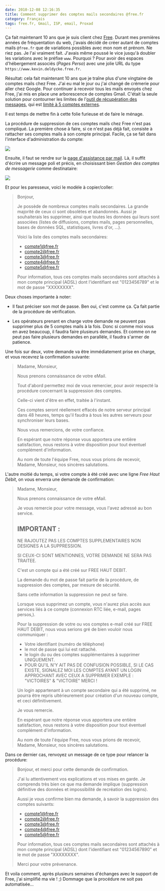 ```yaml
---
date: 2010-12-08 12:16:35
title: Comment supprimer des comptes mails secondaires @free.fr
category: Français
tags: free.fr, Gmail, ISP, email, Proxad
---
```


Ça fait maintenant 10 ans que je suis client chez [Free](https://free.fr). Durant mes premières années de fréquentation du web, j'avais décidé de créer autant de comptes mails `@free.fr` que de variations possibles avec mon nom et prénom. Ne riez pas. Je l'ai vraiment fait. J'avais même poussé le vice jusqu'à doubler les variations avec le préfixe `www`. Pourquoi&nbsp;? Pour avoir des espaces d'hébergement associés (_Pages Perso_) avec une jolie URL du type `https://www.kevin.deldycke.free.fr`.

Résultat: cela fait maintenant 10 ans que je traîne plus d'une vingtaine de comptes mails chez Free. J'ai eu mal le jour ou j'ai changé de crémerie pour aller chez Google. Pour continuer à recevoir tous les mails envoyés chez Free, j'ai mis en place une arborescence de comptes Gmail. C'était la seule solution pour contourner les limites de l'[outil de récupération des messages](https://mail.google.com/support/bin/answer.py?answer=21288), qui est [limité à 5 comptes externes](https://kb.mozillazine.org/Using_Gmail_with_Thunderbird_and_Mozilla_Suite#Mail_fetcher).

Il est temps de mettre fin à cette folie furieuse et de faire le ménage.

La procédure de suppression de ces comptes mails chez Free n'est pas compliqué. La première chose à faire, si ce n'est pas déjà fait, consiste à rattacher ses comptes mails à son compte principal. Facile, ça se fait dans l'interface d'administration du compte:

![](/uploads/2010/rattacher-compte-mail.png)

Ensuite, il faut se rendre sur la [page d'assistance par mail](https://www.free.fr/assistance/mail.html). Là, il suffit d'écrire un message poli et précis, en choisissant bien _Gestion des comptes de messagerie_ comme destinataire:

![](/uploads/2010/free-assistance-mail.png)

Et pour les paresseux, voici le modèle à copier/coller:

> Bonjour,
> 
> Je possède de nombreux comptes mails secondaires. La grande majorité de ceux ci sont obsolètes et abandonnés. Aussi je souhaiterais les supprimer, ainsi que toutes les données qui leurs sont associées (listes de diffusions, comptes mails, pages personnelles, bases de données SQL, statistiques, livres d'or, ...).
> 
> Voici la liste des comptes mails secondaires:
>   * compte1@free.fr
>   * compte2@free.fr
>   * compte3@free.fr
>   * compte4@free.fr
>   * compte5@free.fr
> 
> Pour information, tous ces comptes mails secondaires sont attachés à mon compte principal (ADSL) dont l'identifiant est "0123456789" et le mot de passe "XXXXXXXX".

Deux choses importante à noter:

  * Il faut préciser son mot de passe. Ben oui, c'est comme ça. Ça fait partie de la procédure de vérification.

  * Les opérateurs prenant en charge votre demande ne peuvent pas supprimer plus de 5 comptes mails à la fois. Donc si comme moi vous en avez beaucoup, il faudra faire plusieurs demandes. Et comme on ne peut pas faire plusieurs demandes en parallèle, il faudra s'armer de patience.

Une fois sur deux, votre demande va être immédiatement prise en charge, et vous recevrez la confirmation suivante:

> Madame, Monsieur,
> 
> Nous prenons connaissance de votre eMail.
> 
> Tout d'abord permettez moi de vous remercier, pour avoir respecté la procédure concernant la suppression des comptes.
> 
> Celle-ci vient d'être en effet, traitée à l'instant.
> 
> Ces comptes seront réellement effacés de notre serveur principal dans 48 heures, temps qu'il faudra à tous les autres serveurs pour synchroniser leurs bases.
> 
> Nous vous remercions, de votre confiance.
> 
> En espérant que notre réponse vous apportera une entière satisfaction, nous restons à votre disposition pour tout éventuel complément d'information.
> 
> Au nom de toute l'équipe Free, nous vous prions de recevoir, Madame, Monsieur, nos sincères salutations.

L'autre moitié du temps, si votre compte à été créé avec une ligne _Free Haut Débit_, on vous enverra une demande de confirmation:

> Madame, Monsieur,
> 
> Nous prenons connaissance de votre eMail.
> 
> Je vous remercie pour votre message, vous l'avez adressé au bon service.
> 
> IMPORTANT :
> ----------
> 
> NE RAJOUTEZ PAS LES COMPTES SUPPLEMENTAIRES NON DESIGNES A LA SUPPRESSION.
> 
> SI CEUX-CI SONT MENTIONNES, VOTRE DEMANDE NE SERA PAS TRAITEE.
> 
> C'est un compte qui a été créé sur FREE HAUT DEBIT.
> 
> La demande du mot de passe fait partie de la procédure, de suppression des comptes, par mesure de sécurité.
> 
> Sans cette information la suppression ne peut se faire.
> 
> Lorsque vous supprimez un compte, vous n'aurez plus accès aux services liés à ce compte (connexion RTC liée, e-mail, pages persos,).
> 
> Pour la suppression de votre ou vos comptes e-mail créé sur FREE HAUT DEBIT, nous vous serions gré de bien vouloir nous communiquer :
> - Votre identifiant (numéro de téléphone)
> - le mot de passe qui lui est rattaché.
> - le login du ou des comptes supplémentaires à supprimer UNIQUEMENT.
> - POUR QU'IL N'Y AIT PAS DE CONFUSION POSSIBLE, SI LE CAS EXISTE, SIGNALEZ MOI LES COMPTES AYANT UN LOGIN APPROCHANT AVEC CEUX A SUPPRIMER EXEMPLE : "VICTOIRES" & "VICTOIRE" MERCI !
> 
> Un login appartenant à un compte secondaire qui a été supprimé, ne pourra être repris ultérieurement pour création d'un nouveau compte, et ceci définitivement.
> 
> Je vous remercie.
> 
> En espérant que notre réponse vous apportera une entière satisfaction, nous restons à votre disposition pour tout éventuel complément d'information.
> 
> Au nom de toute l'équipe Free, nous vous prions de recevoir, Madame, Monsieur, nos sincères salutations.

Dans ce dernier cas, renvoyez un message de ce type pour relancer la procédure:

> Bonjour, et merci pour cette demande de confirmation.
> 
> J'ai lu attentivement vos explications et vos mises en garde. Je comprends très bien ce que ma demande implique (suppression définitive des données et impossibilité de recréation des logins).
> 
> Aussi je vous confirme bien ma demande, à savoir la suppression des comptes suivants:
>   * compte1@free.fr
>   * compte2@free.fr
>   * compte3@free.fr
>   * compte4@free.fr
>   * compte5@free.fr
> 
> Pour information, tous ces comptes mails secondaires sont attachés à mon compte principal (ADSL) dont l'identifiant est "01234567890" et le mot de passe "XXXXXXXX".
> 
> Merci pour votre prévenance.

Et voila comment, après plusieurs semaines d'échanges avec le support de Free, j'ai simplifié ma vie&nbsp;! ;) Dommage que la procédure ne soit pas automatisée...
